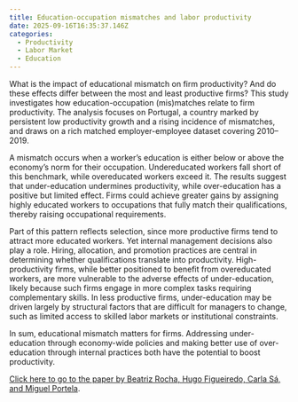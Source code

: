 ```yaml
---
title: Education-occupation mismatches and labor productivity
date: 2025-09-16T16:35:37.146Z
categories:
  - Productivity
  - Labor Market
  - Education
---
```

What is the impact of educational mismatch on firm productivity? And do these effects differ between the most and least productive firms? This study investigates how education-occupation (mis)matches relate to firm productivity. The analysis focuses on Portugal, a country marked by persistent low productivity growth and a rising incidence of mismatches, and draws on a rich matched employer-employee dataset covering 2010–2019.


A mismatch occurs when a worker’s education is either below or above the economy’s norm for their occupation. Undereducated workers fall short of this benchmark, while overeducated workers exceed it. The results suggest that under-education undermines productivity, while over-education has a positive but limited effect. Firms could achieve greater gains by assigning highly educated workers to occupations that fully match their qualifications, thereby raising occupational requirements.


Part of this pattern reflects selection, since more productive firms tend to attract more educated workers. Yet internal management decisions also play a role. Hiring, allocation, and promotion practices are central in determining whether qualifications translate into productivity. High-productivity firms, while better positioned to benefit from overeducated workers, are more vulnerable to the adverse effects of under-education, likely because such firms engage in more complex tasks requiring complementary skills. In less productive firms, under-education may be driven largely by structural factors that are difficult for managers to change, such as limited access to skilled labor markets or institutional constraints.


In sum, educational mismatch matters for firms. Addressing under-education through economy-wide policies and making better use of over-education through internal practices both have the potential to boost productivity.



[Click here to go to the paper by Beatriz Rocha, Hugo Figueiredo, Carla Sá, and Miguel Portela](https://www.researchgate.net/publication/394815776_Mismatch_matters_education_and_productivity_in_laggard_and_frontier_firms).